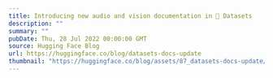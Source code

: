 ```yaml
---
title: Introducing new audio and vision documentation in 🤗 Datasets
description: ""
summary: ""
pubDate: Thu, 28 Jul 2022 00:00:00 GMT
source: Hugging Face Blog
url: https://huggingface.co/blog/datasets-docs-update
thumbnail: "https://huggingface.co/blog/assets/87_datasets-docs-update/thumbnail.gif"
---
```


